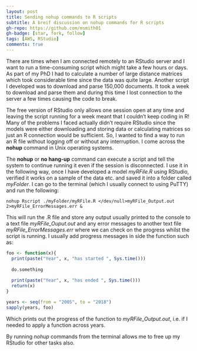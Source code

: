 ```yaml
---
layout: post
title: Sending nohup commands to R scripts
subtitle: A breif discussion on nohup commands for R scripts
gh-repo: https://github.com/msmith01
gh-badge: [star, fork, follow]
tags: [AWS, RStudio]
comments: true
---
```



There are times when I am connected remotely to an RStudio server and I want to run a time-consuming script which might take a few hours or days. As part of my PhD I had to calculate a number of large distance matrices which took considerable time since the data was quite large. Another script I developed was to download and parse 150,000 documents. It took a week to download and parse them and during this time I lost connection to the server a few times causing the code to break.

The free version of RStudio only allows one session open at any time and leaving the script running for a week meant that I couldn’t keep coding in R! Many of the problems I faced actually didn’t require RStudio since the models were either downloading and storing data or calculating matrices so just an R connection would be sufficient. So, I wanted to find a way to run an R file without logging off or without any interruption. I come across the **nohup** command in Unix operating systems.

The **nohup** or **no hang-up** command can execute a script and tell the system to continue running it even if the session is disconnected.
I use it in the following way, once I have developed a model *myRFile.R* using RStudio, verified it works on a sample of the data etc. and saved it into a folder called *myFolder*. I can go to the terminal (which I usually connect to using PuTTY) and run the following:

~~~
nohup Rscript ./myFolder/myRFile.R </dev/null>myRFile_Output.out 2>myRFile_ErrorMessages.err &
~~~

This will run the .R file and store any output usually printed to the console to a text file *myRFile_Ouput.out* and any error messages to another text file *myRFile_ErrorMessages.err* where we can check on the progress whilst the script is running. I usually add progress messages in side the function such as:

```R
foo <- function(x){
  print(paste("Year", x, "has started ", Sys.time()))
  
  do.something
  
  print(paste("Year", x, "has ended ", Sys.time()))
  return(x)
}

years <- seq(from = "2005", to = "2018")
sapply(years, foo)  
```
Which prints out the progress of the function to *myRFile_Output.out*, i.e. if I needed to apply a function across years.

By running *nohup* commands from the terminal allows me to free up my RStudio for other tasks also. 
